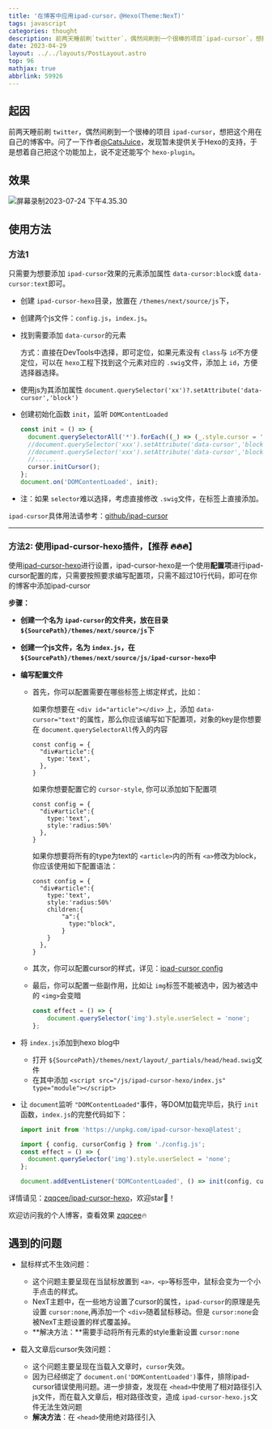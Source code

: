 ```yaml
---
title: '在博客中应用ipad-cursor，@Hexo(Theme:NexT)'
tags: javascript
categories: thought
description: 前两天睡前刷`twitter`，偶然间刷到一个很棒的项目`ipad-cursor`，想把这个用在自己的博客中。文章记录了在博客中尝试使用ipad-cursor的实践全过程
date: 2023-04-29
layout: ../../layouts/PostLayout.astro
top: 96
mathjax: true
abbrlink: 59926
---
```


## 起因

前两天睡前刷 `twitter`，偶然间刷到一个很棒的项目 `ipad-cursor`，想把这个用在自己的博客中。问了一下作者[@CatsJuice](https://github.com/CatsJuice)，发现暂未提供关于Hexo的支持，于是想着自己把这个功能加上，说不定还能写个 `hexo-plugin`。

## 效果

![屏幕录制2023-07-24 下午4.35.30](https://raw.githubusercontent.com/zqqcee/img_repo/main/img/202307281006407.gif)

## 使用方法

### 方法1

只需要为想要添加 `ipad-cursor`效果的元素添加属性 `data-cursor:block`或 `data-cursor:text`即可。

- 创建 `ipad-cursor-hexo`目录，放置在 `/themes/next/source/js`下，
- 创建两个js文件：`config.js`，`index.js`。
- 找到需要添加 `data-cursor`的元素

  方式：直接在DevTools中选择，即可定位，如果元素没有 `class`与 `id`不方便定位，可以在 `hexo`工程下找到这个元素对应的 `.swig`文件，添加上 `id`，方便选择器选择。

- 使用js为其添加属性 `document.querySelector('xx')?.setAttribute('data-cursor','block')`
- 创建初始化函数 `init`，监听 `DOMContentLoaded`

  ```js
  const init = () => {
  	document.querySelectorAll('*').forEach((_) => (_.style.cursor = 'none'));
  	//document.querySelector('xxx').setAttribute('data-cursor','block');
  	//document.querySelector('xxx').setAttribute('data-cursor','block');
  	//......
  	cursor.initCursor();
  };
  document.on('DOMContentLoaded', init);
  ```

- 注：如果 `selector`难以选择，考虑直接修改 `.swig`文件，在标签上直接添加。

`ipad-cursor`具体用法请参考：[github/ipad-cursor](https://github.com/CatsJuice/ipad-cursor)

---

### 方法2: 使用ipad-cursor-hexo插件，【推荐 🔥🔥🔥】

使用[ipad-cursor-hexo](https://github.com/zqqcee/ipad-cursor-hexo)进行设置，ipad-cursor-hexo是一个使用**配置项**进行ipad-cursor配置的库，只需要按照要求编写配置项，只需不超过10行代码，即可在你的博客中添加ipad-cursor

**步骤：**

- **创建一个名为 `ipad-cursor`的文件夹，放在目录 `${SourcePath}/themes/next/source/js`下**
- **创建一个js文件，名为 `index.js`，在 `${SourcePath}/themes/next/source/js/ipad-cursor-hexo`中**
- **编写配置文件**

  - 首先，你可以配置需要在哪些标签上绑定样式，比如：

    如果你想要在 `<div id="article"></div>` 上，添加 `data-cursor="text"`的属性，那么你应该编写如下配置项，对象的key是你想要在 `document.querySelectorAll`传入的内容

    ```
    const config = {
      "div#article":{
        type:'text',
      },
    }
    ```

    如果你想要配置它的 `cursor-style`, 你可以添加如下配置项

    ```
    const config = {
      "div#article":{
        type:'text',
        style:'radius:50%'
      },
    }
    ```

    如果你想要将所有的type为text的 `<article>`内的所有 `<a>`修改为block，你应该使用如下配置语法：

    ```
    const config = {
      "div#article":{
        type:'text',
        style:'radius:50%'
        children:{
        	"a":{
              type:"block",
        	}
        }
      },
    }
    ```

  - 其次，你可以配置cursor的样式，详见：[ipad-cursor config](https://github.com/CatsJuice/ipad-cursor#config)
  - 最后，你可以配置一些副作用，比如让 `img`标签不能被选中，因为被选中的 `<img>`会变暗

    ```js
    const effect = () => {
    	document.querySelector('img').style.userSelect = 'none';
    };
    ```

- 将 `index.js`添加到hexo blog中

  - 打开 `${SourcePath}/themes/next/layout/_partials/head/head.swig`文件
  - 在其中添加 `<script src="/js/ipad-cursor-hexo/index.js" type="module"></script>`

- 让 `document`监听 `"DOMContentLoaded"`事件，等DOM加载完毕后，执行 `init`函数，`index.js`的完整代码如下：

  ```js
  import init from 'https://unpkg.com/ipad-cursor-hexo@latest';

  import { config, cursorConfig } from './config.js';
  const effect = () => {
  	document.querySelector('img').style.userSelect = 'none';
  };

  document.addEventListener('DOMContentLoaded', () => init(config, cursorConfig, effect));
  ```

详情请见：[zqqcee/ipad-cursor-hexo](https://github.com/zqqcee/ipad-cursor-hexo)，欢迎star🌟！

欢迎访问我的个人博客，查看效果 [zqqcee](https://zqqcee.github.io/)🔥

## 遇到的问题

- 鼠标样式不生效问题：

  - 这个问题主要呈现在当鼠标放置到 `<a>，<p>`等标签中，鼠标会变为一个小手点击的样式。
  - NexT主题中，在一些地方设置了cursor的属性，`ipad-cursor`的原理是先设置 `cursor:none`,再添加一个 `<div>`随着鼠标移动。但是 `cursor:none`会被NexT主题设置的样式覆盖掉。
  - **解决方法：**需要手动将所有元素的style重新设置 `cursor:none`

- 载入文章后cursor失效问题：

  - 这个问题主要呈现在当载入文章时，`cursor`失效。
  - 因为已经绑定了 `document.on('DOMContentLoaded')`事件，排除ipad-cursor错误使用问题。进一步排查，发现在 `<head>`中使用了相对路径引入js文件，而在载入文章后，相对路径改变，造成 `ipad-cursor-hexo.js`文件无法生效问题
  - **解决方法**：在 `<head>`使用绝对路径引入

